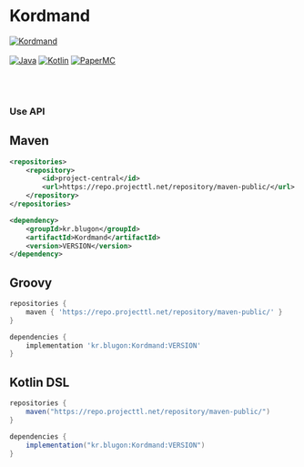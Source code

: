 # Kordmand

[![Kordmand](https://img.shields.io/badge/Kordmand-1.0.2_SNAPSHOT-blue.svg)]()
<br><br>
[![Java](https://img.shields.io/badge/Java-17-FF7700.svg?logo=java)]()
[![Kotlin](https://img.shields.io/badge/Kotlin-1.6.0-186FCC.svg?logo=kotlin)]()
[![PaperMC](https://img.shields.io/badge/PaperMC-1.18-222222.svg)]()


<br>
<br>


### Use API


## Maven
```xml
<repositories>
    <repository>
        <id>project-central</id>
        <url>https://repo.projecttl.net/repository/maven-public/</url>
    </repository>
</repositories>

<dependency>
    <groupId>kr.blugon</groupId>
    <artifactId>Kordmand</artifactId>
    <version>VERSION</version>
</dependency>
```


## Groovy
```gradle
repositories {
    maven { 'https://repo.projecttl.net/repository/maven-public/' }
}

dependencies {
    implementation 'kr.blugon:Kordmand:VERSION'
}
```

## Kotlin DSL
```gradle
repositories {
    maven("https://repo.projecttl.net/repository/maven-public/")
}

dependencies {
    implementation("kr.blugon:Kordmand:VERSION")
}
```
